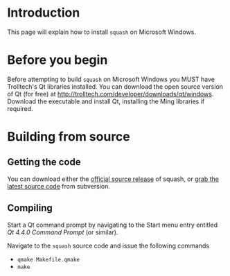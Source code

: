 # Introduction #
This page will explain how to install `squash` on Microsoft Windows.


# Before you begin #
Before attempting to build `squash` on Microsoft Windows you MUST have Trolltech's Qt libraries installed. You can download the open source version of Qt (for free) at http://trolltech.com/developer/downloads/qt/windows. Download the executable and install Qt, installing the Ming libraries if required.


# Building from source #

## Getting the code ##

You can download either the [official source release](http://code.google.com/p/squash/downloads/list?q=label:Type-Source) of squash, or [grab the latest source code](http://code.google.com/p/squash/source/checkout) from subversion.

## Compiling ##

Start a Qt command prompt by navigating to the Start menu entry entitled _Qt 4.4.0 Command Prompt_ (or similar).

Navigate to the `squash` source code and issue the following commands
  * `qmake Makefile.qmake`
  * `make`